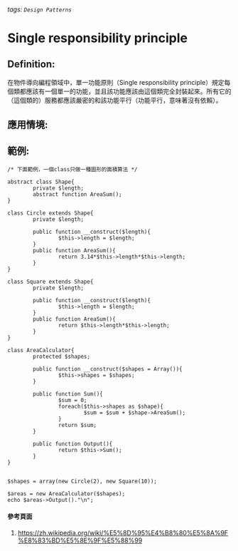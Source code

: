 ###### tags: `Design Patterns`
# Single responsibility principle

## Definition:
在物件導向編程領域中，單一功能原則（Single responsibility principle）規定每個類都應該有一個單一的功能，並且該功能應該由這個類完全封裝起來。所有它的（這個類的）服務都應該嚴密的和該功能平行（功能平行，意味著沒有依賴）。
## 應用情境:


## 範例:
```php=
/* 下面範例，一個class只做一種圖形的面積算法 */

abstract class Shape{
        private $length;
        abstract function AreaSum();
}

class Circle extends Shape{
        private $length;

        public function __construct($length){
                $this->length = $length;
        }
        public function AreaSum(){
                return 3.14*$this->length*$this->length;
        }
}

class Square extends Shape{
        private $length;

        public function __construct($length){
                $this->length = $length;
        }
        public function AreaSum(){
                return $this->length*$this->length;
        }
}

class AreaCalculator{
        protected $shapes;

        public function __construct($shapes = Array()){
                $this->shapes = $shapes;
        }

        public function Sum(){
                $sum = 0;
                foreach($this->shapes as $shape){
                        $sum = $sum + $shape->AreaSum();
                }
                return $sum;
        }

        public function Output(){
                return $this->Sum();
        }
}


$shapes = array(new Circle(2), new Square(10));

$areas = new AreaCalculator($shapes);
echo $areas->Output()."\n";

```

#### 參考頁面
1. https://zh.wikipedia.org/wiki/%E5%8D%95%E4%B8%80%E5%8A%9F%E8%83%BD%E5%8E%9F%E5%88%99

